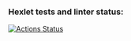 ### Hexlet tests and linter status:

[![Actions Status](https://github.com/fireghost1812/frontend-project-lvl1/workflows/hexlet-check/badge.svg)](https://github.com/fireghost1812/frontend-project-lvl1/actions)
